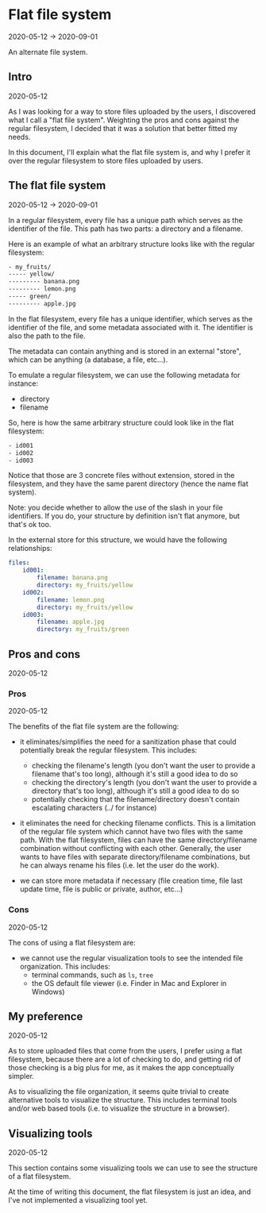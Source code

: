 Flat file system
===============
2020-05-12 -> 2020-09-01



An alternate file system.



Intro
--------
2020-05-12

As I was looking for a way to store files uploaded by the users, I discovered what I call a "flat file system".
Weighting the pros and cons against the regular filesystem, I decided that it was a solution that better fitted my needs.

In this document, I'll explain what the flat file system is, and why I prefer it over the regular filesystem to store files
uploaded by users.



The flat file system
-----------
2020-05-12 -> 2020-09-01

In a regular filesystem, every file has a unique path which serves as the identifier of the file.
This path has two parts: a directory and a filename.


Here is an example of what an arbitrary structure looks like with the regular filesystem:

```txt
- my_fruits/
----- yellow/
--------- banana.png
--------- lemon.png
----- green/
--------- apple.jpg
```



In the flat filesystem, every file has a unique identifier, which serves as the identifier of the file, and some metadata associated with it.
The identifier is also the path to the file.

The metadata can contain anything and is stored in an external "store", which can be anything (a database, a file, etc...).

To emulate a regular filesystem, we can use the following metadata for instance:
- directory 
- filename


So, here is how the same arbitrary structure could look like in the flat filesystem:

```txt
- id001
- id002
- id003
```

 
Notice that those are 3 concrete files without extension, stored in the filesystem, and they have the same parent directory (hence the name flat system).

Note: you decide whether to allow the use of the slash in your file identifiers. If you do, your structure by definition isn't flat anymore, but that's ok too. 





In the external store for this structure, we would have the following relationships:

```yaml
files:
    id001:
        filename: banana.png
        directory: my_fruits/yellow
    id002:
        filename: lemon.png
        directory: my_fruits/yellow
    id003:
        filename: apple.jpg
        directory: my_fruits/green
``` 



Pros and cons
---------
2020-05-12


### Pros
2020-05-12

The benefits of the flat file system are the following:

- it eliminates/simplifies the need for a sanitization phase that could potentially break the regular filesystem.
    This includes: 
    - checking the filename's length (you don't want the user to provide a filename that's too long), although it's still a good idea to do so
    - checking the directory's length (you don't want the user to provide a directory that's too long), although it's still a good idea to do so
    - potentially checking that the filename/directory doesn't contain escalating characters (../ for instance) 
    
- it eliminates the need for checking filename conflicts.
    This is a limitation of the regular file system which cannot have two files with the same path.
    With the flat filesystem, files can have the same directory/filename combination without conflicting with each other.
    Generally, the user wants to have files with separate directory/filename combinations, but he can always rename his files (i.e. let the user do the work). 
- we can store more metadata if necessary (file creation time, file last update time, file is public or private, author, etc...)



### Cons
2020-05-12

The cons of using a flat filesystem are:

- we cannot use the regular visualization tools to see the intended file organization.
    This includes:
    - terminal commands, such as `ls`, `tree`
    - the OS default file viewer (i.e. Finder in Mac and Explorer in Windows)



My preference
----------
2020-05-12

As to store uploaded files that come from the users, I prefer using a flat filesystem, because there are a lot of checking to do,
and getting rid of those checking is a big plus for me, as it makes the app conceptually simpler. 

As to visualizing the file organization, it seems quite trivial to create alternative tools to visualize the structure.
This includes terminal tools and/or web based tools (i.e. to visualize the structure in a browser).






Visualizing tools
-------
2020-05-12

This section contains some visualizing tools we can use to see the structure of a flat filesystem. 

At the time of writing this document, the flat filesystem is just an idea, and I've not implemented a visualizing tool yet.




 







